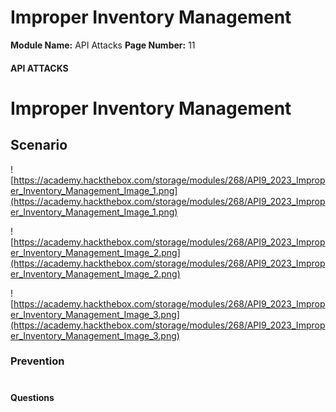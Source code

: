 <!--
 // Platform: Academy
// URL: https://academy.hackthebox.com/module/268/section/3069
// Platform Version: V1
// Module ID: 268
// Module Name: API Attacks
// Module Difficulty: Medium
// Section ID: 3069
// Section Title: Improper Inventory Management
// Page Title: Hack The Box - Academy
// Page Number: 11
-->

# Improper Inventory Management

**Module Name:** API Attacks **Page Number:** 11

#### 

#### API ATTACKS

# Improper Inventory Management

## Scenario

![https://academy.hackthebox.com/storage/modules/268/API9_2023_Improper_Inventory_Management_Image_1.png](https://academy.hackthebox.com/storage/modules/268/API9_2023_Improper_Inventory_Management_Image_1.png)

![https://academy.hackthebox.com/storage/modules/268/API9_2023_Improper_Inventory_Management_Image_2.png](https://academy.hackthebox.com/storage/modules/268/API9_2023_Improper_Inventory_Management_Image_2.png)

![https://academy.hackthebox.com/storage/modules/268/API9_2023_Improper_Inventory_Management_Image_3.png](https://academy.hackthebox.com/storage/modules/268/API9_2023_Improper_Inventory_Management_Image_3.png)

### Prevention

# 

# 

#### Questions

####